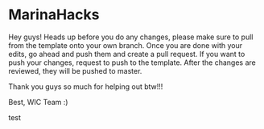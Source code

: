 # MarinaHacks

Hey guys! 
Heads up before you do any changes, please make sure to pull from the template onto your own branch. Once you are done with your edits, go ahead and push them and create a pull request. If you want to push your changes, request to push to the template. After the changes are reviewed, they will be pushed to master. 

Thank you guys so much for helping out btw!!!

Best, 
WIC Team :)

test